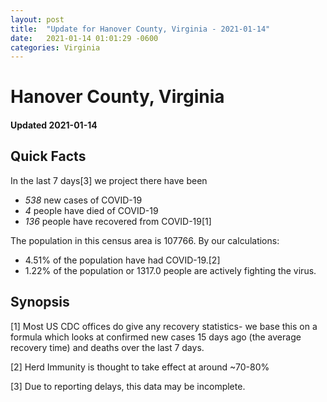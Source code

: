 ```yaml
---
layout: post
title:  "Update for Hanover County, Virginia - 2021-01-14"
date:   2021-01-14 01:01:29 -0600
categories: Virginia
---
```


# Hanover County, Virginia
#### Updated 2021-01-14

## Quick Facts

In the last 7 days[3] we project there have been
- *538* new cases of COVID-19
- *4* people have died of COVID-19
- *136* people have recovered from COVID-19[1]

The population in this census area is 107766. By our calculations:
- 4.51% of the population have had COVID-19.[2]
- 1.22% of the population or 1317.0 people are actively fighting the virus.

## Synopsis




[1] Most US CDC offices do give any recovery statistics- we base this on a formula which looks at confirmed new cases
15 days ago (the average recovery time) and deaths over the last 7 days.

[2] Herd Immunity is thought to take effect at around ~70-80%

[3] Due to reporting delays, this data may be incomplete.
 
    
